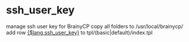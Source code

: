 # ssh_user_key
manage ssh user key for BrainyCP
copy all folders to /usr/local/brainycp/
add row <a href="?do=ssh_user_key">{$lang.ssh_user_key}</a> to tpl/(basic|default)/index.tpl
